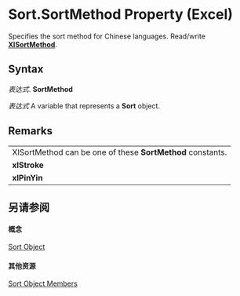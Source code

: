 
# Sort.SortMethod Property (Excel)

Specifies the sort method for Chinese languages. Read/write  **[XlSortMethod](34970168-18d5-2f7f-ed5e-e9e2fe21ae8a.md)**.


## Syntax

 _表达式_. **SortMethod**

 _表达式_ A variable that represents a **Sort** object.


## Remarks




||
|:-----|
|XlSortMethod can be one of these  **SortMethod** constants.|
|**xlStroke**|
|**xlPinYin**|

## 另请参阅


#### 概念


[Sort Object](637ee681-743c-5196-2bfc-4a5bea025295.md)
#### 其他资源


[Sort Object Members](http://msdn.microsoft.com/library/032ef613-d7f4-9fdc-e58c-3a1749396b3e%28Office.15%29.aspx)